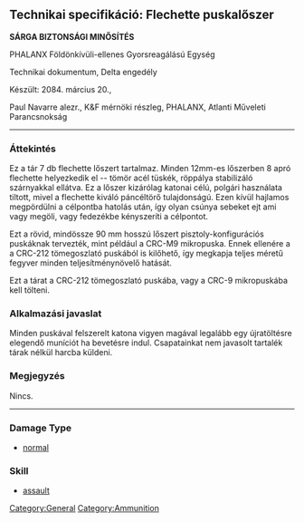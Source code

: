 ## Technikai specifikáció: Flechette puskalőszer

**SÁRGA BIZTONSÁGI MINŐSÍTÉS**

PHALANX Földönkívüli-ellenes Gyorsreagálású Egység

Technikai dokumentum, Delta engedély

Készült: 2084. március 20.,

Paul Navarre alezr., K&F mérnöki részleg, PHALANX, Atlanti Műveleti
Parancsnokság

------------------------------------------------------------------------

### Áttekintés

Ez a tár 7 db flechette lőszert tartalmaz. Minden 12mm-es lőszerben 8
apró flechette helyezkedik el -- tömör acél tüskék, röppálya stabilizáló
szárnyakkal ellátva. Ez a lőszer kizárólag katonai célú, polgári
használata tiltott, mivel a flechette kiváló páncéltörő tulajdonságú.
Ezen kívül hajlamos megpördülni a célpontba hatolás után, így olyan
csúnya sebeket ejt ami vagy megöli, vagy fedezékbe kényszeríti a
célpontot.

Ezt a rövid, mindössze 90 mm hosszú lőszert pisztoly-konfigurációs
puskáknak tervezték, mint például a CRC-M9 mikropuska. Ennek ellenére a
a CRC-212 tömegoszlató puskából is kilőhető, így megkapja teljes méretű
fegyver minden teljesítménynövelő hatását.

Ezt a tárat a CRC-212 tömegoszlató puskába, vagy a CRC-9 mikropuskába
kell tölteni.

### Alkalmazási javaslat

Minden puskával felszerelt katona vigyen magával legalább egy
újratöltésre elegendő muníciót ha bevetésre indul. Csapatainkat nem
javasolt tartalék tárak nélkül harcba küldeni.

### Megjegyzés

Nincs.

------------------------------------------------------------------------

### Damage Type

- [normal](Damage/normal "wikilink")

### Skill

- [assault](Skills/assault "wikilink")

[Category:General](Category:General "wikilink")
[Category:Ammunition](Category:Ammunition "wikilink")